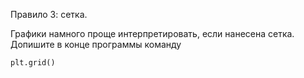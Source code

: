 Правило 3: сетка.

Графики намного проще интерпретировать, если нанесена сетка. Допишите в конце программы команду
```
plt.grid()
```